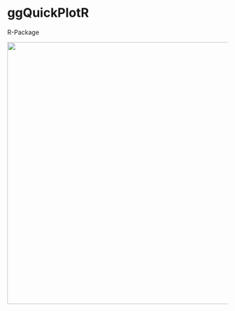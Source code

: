 # ggQuickPlotR
R-Package




<img src="https://github.com/visionRs/ggQuickPlotR/blob/master/ezgif.com-video-to-apng.png" width="1200" height="600" />
